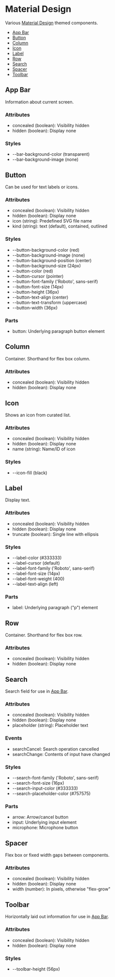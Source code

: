 # Material Design

Various [Material Design](http://material.io) themed components.

- [App Bar](#app-bar)
- [Button](#button)
- [Column](#column)
- [Icon](#icon)
- [Label](#label)
- [Row](#row)
- [Search](#search)
- [Spacer](#spacer)
- [Toolbar](#toolbar)

## App Bar

Information about current screen.

### Attributes

- concealed (boolean): Visibility hidden
- hidden (boolean): Display none

### Styles

- --bar-background-color (transparent)
- --bar-background-image (none)

## Button

Can be used for text labels or icons.

### Attributes

- concealed (boolean): Visibility hidden
- hidden (boolean): Display none
- icon (string): Predefined SVG file name
- kind (string): text (default), contained, outlined

### Styles

- --button-background-color (red)
- --button-background-image (none)
- --button-background-position (center)
- --button-background-size (24px)
- --button-color (red)
- --button-cursor (pointer)
- --button-font-family ('Roboto', sans-serif)
- --button-font-size (14px)
- --button-height (36px)
- --button-text-align (center)
- --button-text-transform (uppercase)
- --button-width (36px)

### Parts

- button: Underlying paragraph button element

## Column

Container. Shorthand for flex box column.

### Attributes

- concealed (boolean): Visibility hidden
- hidden (boolean): Display none

## Icon

Shows an icon from curated list.

### Attributes

- concealed (boolean): Visibility hidden
- hidden (boolean): Display none
- name (string): Name/ID of icon

### Styles

- --icon-fill (black)

## Label

Display text.

### Attributes

- concealed (boolean): Visibility hidden
- hidden (boolean): Display none
- truncate (boolean): Single line with ellipsis

### Styles

- --label-color (#333333)
- --label-cursor (default)
- --label-font-family ('Roboto', sans-serif)
- --label-font-size (14px)
- --label-font-weight (400)
- --label-text-align (left)

### Parts

- label: Underlying paragraph ("p") element

## Row

Container. Shorthand for flex box row.

### Attributes

- concealed (boolean): Visibility hidden
- hidden (boolean): Display none

## Search

Search field for use in [App Bar](#app-bar).

### Attributes

- concealed (boolean): Visibility hidden
- hidden (boolean): Display none
- placeholder (string): Placeholder text

### Events

- searchCancel: Search operation cancelled
- searchChange: Contents of input have changed

### Styles

- --search-font-family ('Roboto', sans-serif)
- --search-font-size (16px)
- --search-input-color (#333333)
- --search-placeholder-color (#757575)

### Parts

- arrow: Arrow/cancel button
- input: Underlying input element
- microphone: Microphone button

## Spacer

Flex box or fixed width gaps between components.

### Attributes

- concealed (boolean): Visibility hidden
- hidden (boolean): Display none
- width (number): In pixels, otherwise "flex-grow"

## Toolbar

Horizontally laid out information for use in [App Bar](#app-bar).

### Attributes

- concealed (boolean): Visibility hidden
- hidden (boolean): Display none

### Styles

- --toolbar-height (56px)

